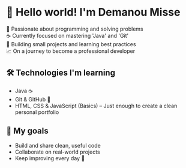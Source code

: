 # 👋 Hello world! I'm Demanou Misse

🧠 Passionate about programming and solving problems  
☕ Currently focused on mastering 'Java' and 'Git'  
🔨 Building small projects and learning best practices  
📈 On a journey to become a professional developer

## 🛠️ Technologies I'm learning
- Java ☕
- Git & GitHub 🌿
- HTML, CSS & JavaScript (Basics) – Just enough to create a clean personal portfolio
  
## 📌 My goals
- Build and share clean, useful code
- Collaborate on real-world projects
- Keep improving every day 🚀

